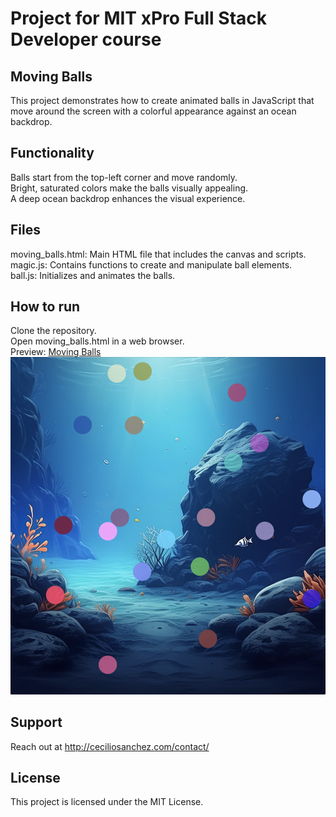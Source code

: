 # Project for MIT xPro Full Stack Developer course

## Moving Balls

This project demonstrates how to create animated balls in JavaScript that move around the screen with a colorful appearance against an ocean backdrop.

## Functionality

Balls start from the top-left corner and move randomly.</br>
Bright, saturated colors make the balls visually appealing.</br>
A deep ocean backdrop enhances the visual experience.</br>

## Files

moving_balls.html: Main HTML file that includes the canvas and scripts.</br>
magic.js: Contains functions to create and manipulate ball elements.</br>
ball.js: Initializes and animates the balls.

## How to run

Clone the repository.</br>
Open moving_balls.html in a web browser.</br>
Preview: <a href="https://ceciliosanchez.com/github/xpro/moving_balls/ball.html" target="_blank">Moving Balls![Animation Screenshot](img/screenshot.png)</a>

## Support

Reach out at http://ceciliosanchez.com/contact/

## License

This project is licensed under the MIT License.
